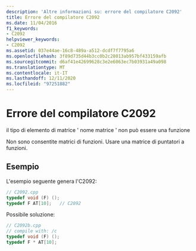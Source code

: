 ```yaml
---
description: 'Altre informazioni su: errore del compilatore C2092'
title: Errore del compilatore C2092
ms.date: 11/04/2016
f1_keywords:
- C2092
helpviewer_keywords:
- C2092
ms.assetid: 037e44ae-16c8-489a-a512-dcdf7f7795a6
ms.openlocfilehash: 3f89d735d44b3cc0b2c28013ab957bf433159afb
ms.sourcegitcommit: d6af41e42699628c3e2e6063ec7b03931a49a098
ms.translationtype: MT
ms.contentlocale: it-IT
ms.lasthandoff: 12/11/2020
ms.locfileid: "97251882"
---
```

# <a name="compiler-error-c2092"></a>Errore del compilatore C2092

il tipo di elemento di matrice ' nome matrice ' non può essere una funzione

Non sono consentite matrici di funzioni. Usare una matrice di puntatori a funzioni.

## <a name="examples"></a>Esempio

L'esempio seguente genera l'C2092:

```cpp
// C2092.cpp
typedef void (F) ();
typedef F AT[10];   // C2092
```

Possibile soluzione:

```cpp
// C2092b.cpp
// compile with: /c
typedef void (F) ();
typedef F * AT[10];
```
